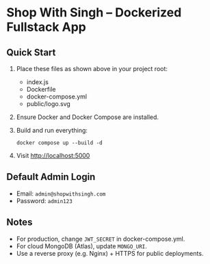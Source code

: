 # Shop With Singh – Dockerized Fullstack App

## Quick Start

1. Place these files as shown above in your project root:
   - index.js
   - Dockerfile
   - docker-compose.yml
   - public/logo.svg

2. Ensure Docker and Docker Compose are installed.

3. Build and run everything:
   ```
   docker compose up --build -d
   ```

4. Visit [http://localhost:5000](http://localhost:5000)

## Default Admin Login

- Email: `admin@shopwithsingh.com`
- Password: `admin123`

## Notes

- For production, change `JWT_SECRET` in docker-compose.yml.
- For cloud MongoDB (Atlas), update `MONGO_URI`.
- Use a reverse proxy (e.g. Nginx) + HTTPS for public deployments.
